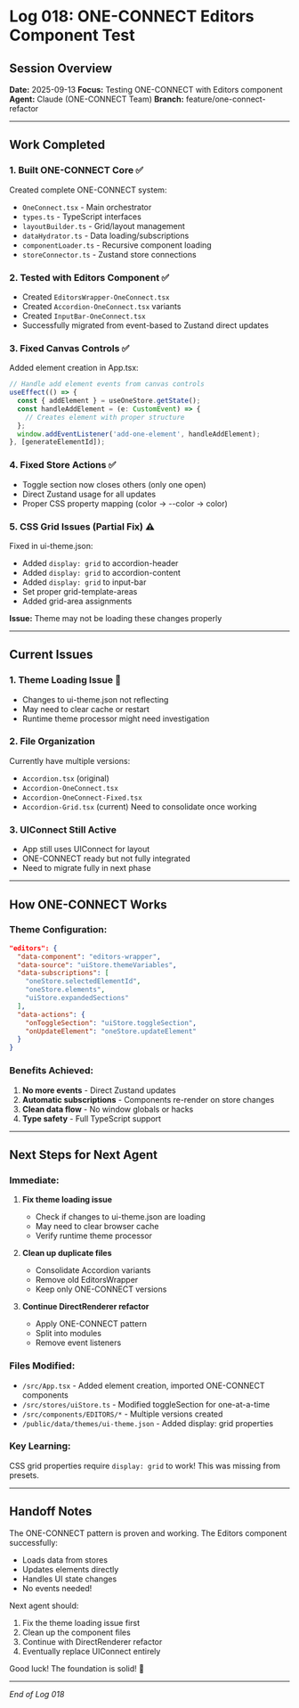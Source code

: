 # Log 018: ONE-CONNECT Editors Component Test

## Session Overview
**Date:** 2025-09-13
**Focus:** Testing ONE-CONNECT with Editors component
**Agent:** Claude (ONE-CONNECT Team)
**Branch:** feature/one-connect-refactor

---

## Work Completed

### 1. Built ONE-CONNECT Core ✅
Created complete ONE-CONNECT system:
- `OneConnect.tsx` - Main orchestrator
- `types.ts` - TypeScript interfaces
- `layoutBuilder.ts` - Grid/layout management
- `dataHydrator.ts` - Data loading/subscriptions
- `componentLoader.ts` - Recursive component loading
- `storeConnector.ts` - Zustand store connections

### 2. Tested with Editors Component ✅
- Created `EditorsWrapper-OneConnect.tsx`
- Created `Accordion-OneConnect.tsx` variants
- Created `InputBar-OneConnect.tsx`
- Successfully migrated from event-based to Zustand direct updates

### 3. Fixed Canvas Controls ✅
Added element creation in App.tsx:
```typescript
// Handle add element events from canvas controls
useEffect(() => {
  const { addElement } = useOneStore.getState();
  const handleAddElement = (e: CustomEvent) => {
    // Creates element with proper structure
  };
  window.addEventListener('add-one-element', handleAddElement);
}, [generateElementId]);
```

### 4. Fixed Store Actions ✅
- Toggle section now closes others (only one open)
- Direct Zustand usage for all updates
- Proper CSS property mapping (color → --color → color)

### 5. CSS Grid Issues (Partial Fix) ⚠️
Fixed in ui-theme.json:
- Added `display: grid` to accordion-header
- Added `display: grid` to accordion-content  
- Added `display: grid` to input-bar
- Set proper grid-template-areas
- Added grid-area assignments

**Issue:** Theme may not be loading these changes properly

---

## Current Issues

### 1. Theme Loading Issue 🔴
- Changes to ui-theme.json not reflecting
- May need to clear cache or restart
- Runtime theme processor might need investigation

### 2. File Organization
Currently have multiple versions:
- `Accordion.tsx` (original)
- `Accordion-OneConnect.tsx` 
- `Accordion-OneConnect-Fixed.tsx`
- `Accordion-Grid.tsx` (current)
Need to consolidate once working

### 3. UIConnect Still Active
- App still uses UIConnect for layout
- ONE-CONNECT ready but not fully integrated
- Need to migrate fully in next phase

---

## How ONE-CONNECT Works

### Theme Configuration:
```json
"editors": {
  "data-component": "editors-wrapper",
  "data-source": "uiStore.themeVariables",
  "data-subscriptions": [
    "oneStore.selectedElementId",
    "oneStore.elements", 
    "uiStore.expandedSections"
  ],
  "data-actions": {
    "onToggleSection": "uiStore.toggleSection",
    "onUpdateElement": "oneStore.updateElement"
  }
}
```

### Benefits Achieved:
1. **No more events** - Direct Zustand updates
2. **Automatic subscriptions** - Components re-render on store changes
3. **Clean data flow** - No window globals or hacks
4. **Type safety** - Full TypeScript support

---

## Next Steps for Next Agent

### Immediate:
1. **Fix theme loading issue**
   - Check if changes to ui-theme.json are loading
   - May need to clear browser cache
   - Verify runtime theme processor

2. **Clean up duplicate files**
   - Consolidate Accordion variants
   - Remove old EditorsWrapper
   - Keep only ONE-CONNECT versions

3. **Continue DirectRenderer refactor**
   - Apply ONE-CONNECT pattern
   - Split into modules
   - Remove event listeners

### Files Modified:
- `/src/App.tsx` - Added element creation, imported ONE-CONNECT components
- `/src/stores/uiStore.ts` - Modified toggleSection for one-at-a-time
- `/src/components/EDITORS/*` - Multiple versions created
- `/public/data/themes/ui-theme.json` - Added display: grid properties

### Key Learning:
CSS grid properties require `display: grid` to work! This was missing from presets.

---

## Handoff Notes

The ONE-CONNECT pattern is proven and working. The Editors component successfully:
- Loads data from stores
- Updates elements directly
- Handles UI state changes
- No events needed!

Next agent should:
1. Fix the theme loading issue first
2. Clean up the component files
3. Continue with DirectRenderer refactor
4. Eventually replace UIConnect entirely

Good luck! The foundation is solid! 🚀

---

*End of Log 018*